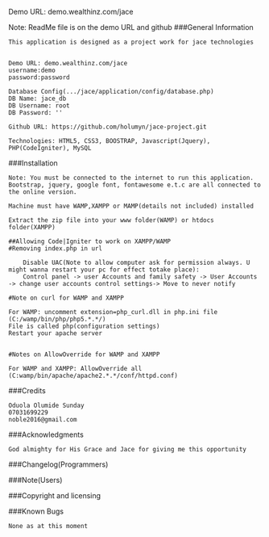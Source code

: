 Demo URL: demo.wealthinz.com/jace

Note: ReadMe file is on the demo URL and github
###General Information

	This application is designed as a project work for jace technologies
	

	Demo URL: demo.wealthinz.com/jace
	username:demo
	password:password

	Database Config(.../jace/application/config/database.php)
	DB Name: jace_db
	DB Username: root
	DB Password: ''

	Github URL: https://github.com/holumyn/jace-project.git

	Technologies: HTML5, CSS3, BOOSTRAP, Javascript(Jquery), PHP(CodeIgniter), MySQL

###Installation

	Note: You must be connected to the internet to run this application.
	Bootstrap, jquery, google font, fontawesome e.t.c are all connected to the online version. 

	Machine must have WAMP,XAMPP or MAMP(details not included) installed

	Extract the zip file into your www folder(WAMP) or htdocs folder(XAMPP)

	##Allowing Code|Igniter to work on XAMPP/WAMP
	#Removing index.php in url

		Disable UAC(Note to allow computer ask for permission always. U might wanna restart your pc for effect totake place):
		Control panel -> user Accounts and family safety -> User Accounts -> change user accounts control settings-> Move to never notify

	#Note on curl for WAMP and XAMPP
	
	For WAMP: uncomment extension=php_curl.dll in php.ini file
	(C:/wamp/bin/php/php5.*.*/) 
	File is called php(configuration settings)
	Restart your apache server


	#Notes on AllowOverride for WAMP and XAMPP

	For WAMP and XAMPP: AllowOverride all
	(C:wamp/bin/apache/apache2.*.*/conf/httpd.conf)
	


###Credits
	
	Oduola Olumide Sunday
	07031699229
	noble2016@gmail.com

###Acknowledgments

	God almighty for His Grace and Jace for giving me this opportunity

###Changelog(Programmers)

###Note(Users)

###Copyright and licensing

###Known Bugs

	None as at this moment